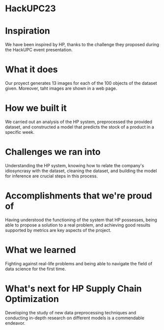 # HackUPC23

# Inspiration
We have been inspired by HP, thanks to the challenge they proposed during the HackUPC event presentation.

# What it does
Our proyect generates 13 images for each of the 100 objects of the dataset given. Moreover, taht images are shown in a web page.

# How we built it
We carried out an analysis of the HP system, preprocessed the provided dataset, and constructed a model that predicts the stock of a product in a specific week.

# Challenges we ran into
Understanding the HP system, knowing how to relate the company's idiosyncrasy with the dataset, cleaning the dataset, and building the model for inference are crucial steps in this process.

# Accomplishments that we're proud of
Having understood the functioning of the system that HP possesses, being able to propose a solution to a real problem, and achieving good results supported by metrics are key aspects of the project.

# What we learned
Fighting against real-life problems and being able to navigate the field of data science for the first time.

# What's next for HP Supply Chain Optimization
Developing the study of new data preprocessing techniques and conducting in-depth research on different models is a commendable endeavor.
